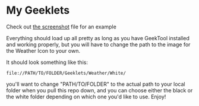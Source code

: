 My Geeklets
========

Check out [the screenshot](https://github.com/allusis/geeklets/blob/master/Screenshot.png) file for an example


Everything should load up all pretty as long as you have GeekTool installed and working properly, but you will have to change the path to the image for the Weather Icon to your own. 

It should look something like this: 

    file://PATH/TO/FOLDER/Geeklets/Weather/White/ 

you'll want to change "PATH/TO/FOLDER" to the actual path to your local folder when you pull this repo down, and you can choose either the black or the white folder depending on which one you'd like to use. Enjoy!
